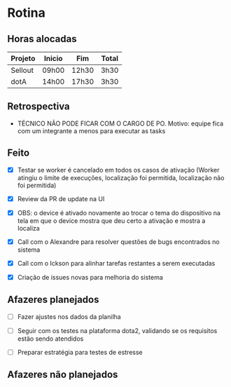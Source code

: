 # Rotina

## Horas alocadas

Projeto | Inicio | Fim | Total
--------|-------|-------|------
Sellout | 09h00 | 12h30 | 3h30
dotA    | 14h00 | 17h30 | 3h30

## Retrospectiva

- TÉCNICO NÃO PODE FICAR COM O CARGO DE PO. Motivo: equipe fica com um integrante a menos para executar as tasks

## Feito

- [x] Testar se worker é cancelado em todos os casos de ativação (Worker atingiu o limite de execuções, localização foi permitida, localização não foi permitida)
- [x] Review da PR de update na UI
- [x] OBS: o device é ativado novamente ao trocar o tema do dispositivo na tela em que o device mostra que deu certo a ativação e mostra a localiza

- [x] Call com o Alexandre para resolver questões de bugs encontrados no sistema
- [x] Call com o Ickson para alinhar tarefas restantes a serem executadas
- [x] Criação de issues novas para melhoria do sistema

## Afazeres planejados

- [ ] Fazer ajustes nos dados da planilha

- [ ] Seguir com os testes na plataforma dota2, validando se os requisitos estão sendo atendidos
- [ ] Preparar estratégia para testes de estresse

## Afazeres não planejados


<!--stackedit_data:
eyJoaXN0b3J5IjpbLTExMzY2NjU2NDAsLTE0OTAxMDA4ODEsMT
E3NTQ0NzkxMiwtNjU4MzAwNzA2LC0yNTkxNzQyOTMsLTk0NTI2
MjYxMSwxNDMyODIyNTcwLC0xNDM5NzMzODkyLDE1ODgwMjkyMj
AsLTM4MjYzMzk5NywtMTcwNDg5MDQ4MiwtMTE5NzczODk4LDE2
NzI4MDA0NDcsMTI2MjgwNTcyNyw4NzMxMDI4NjIsMTUwMjU4OD
g1NiwtMTQwMjM5MzI0OCwtODY0Njg5OTkyLDk4NjM1MjI0LDE3
OTQ2MjYwMV19
-->